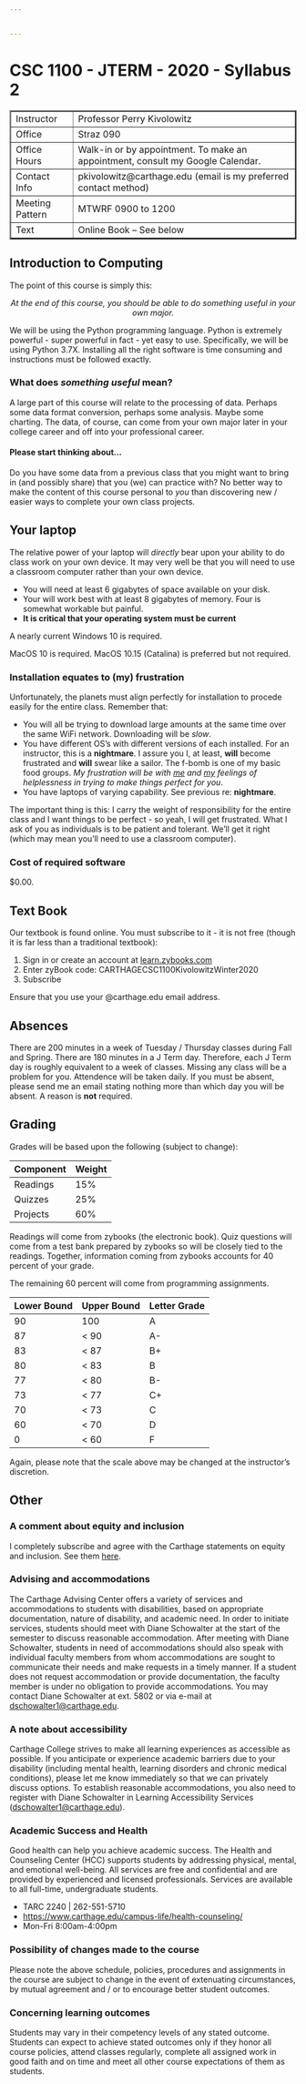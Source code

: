 ```yaml
---


---
```


<h1 id="csc-1100---jterm---2020---syllabus-2">CSC 1100 - JTERM - 2020 - Syllabus 2</h1>
<table border="2">
	<tbody><tr>
		<td>Instructor</td>
		<td>Professor Perry Kivolowitz</td>
	</tr>
	<tr>
		<td>Office</td>
		<td>Straz  090</td>
	</tr>
	<tr>
		<td>Office Hours</td>
		<td>Walk-in or by appointment.
   			To make an appointment, consult my Google Calendar.</td>
	</tr>
	<tr>
		<td>Contact Info</td>
		<td>pkivolowitz@carthage.edu
   			(email is my preferred contact method)</td>
	</tr>
	<tr>
		<td>Meeting Pattern</td>
		<td>MTWRF 0900 to 1200</td>
	</tr>
	<tr>
		<td>Text</td>
		<td>Online Book – See below</td>
	</tr>
</tbody></table>
<h2 id="introduction-to-computing">Introduction to Computing</h2>
<p>The point of this course is simply this:</p>
<center><i>At the end of this course, you should be able to do something useful in your own major.</i></center>
<p>We will be using the Python programming language. Python is extremely powerful - super powerful in fact - yet easy to use. Specifically, we will be using Python 3.7X. Installing all the right software is time consuming and instructions must be followed exactly.</p>
<h3 id="what-does-something-useful-mean">What does <em>something useful</em> mean?</h3>
<p>A large part of this course will relate to the processing of data. Perhaps some data format conversion, perhaps some analysis. Maybe some charting. The data, of course, can come from your own major later in your college career and off into your professional career.</p>
<h4 id="please-start-thinking-about...">Please start thinking about…</h4>
<p>Do you have some data from a previous class that you might want to bring in (and possibly share) that you (we) can practice with? No better way to make the content of this course personal to <em>you</em> than discovering new / easier ways to complete your own class projects.</p>
<h2 id="your-laptop">Your laptop</h2>
<p>The relative power of your laptop will <em>directly</em> bear upon your ability to do class work on your own device. It may very well be that you will need to use a classroom computer rather than your own device.</p>
<ul>
<li>You will need at least 6 gigabytes of space available on your disk.</li>
<li>Your will work best with at least 8 gigabytes of memory. Four is somewhat workable but painful.</li>
<li><strong>It is critical that your operating system must be current</strong></li>
</ul>
<p>A nearly current Windows 10 is required.</p>
<p>MacOS 10 is required. MacOS 10.15 (Catalina) is preferred but not required.</p>
<h3 id="installation-equates-to-my-frustration">Installation equates to (my) frustration</h3>
<p>Unfortunately, the planets must align perfectly for installation to procede easily for the entire class. Remember that:</p>
<ul>
<li>You will all be trying to download large amounts at the same time over the same WiFi network. Downloading will be <em>slow</em>.</li>
<li>You have different OS’s with different versions of each installed. For an instructor, this is a <strong>nightmare</strong>. I assure you I, at least, <strong>will</strong> become frustrated and <strong>will</strong> swear like a sailor. The f-bomb is one of my basic food groups. <em>My frustration will be with <u>me</u> and <u>my</u> feelings of helplessness in trying to make things perfect for you</em>.</li>
<li>You have laptops of varying capability. See previous re: <strong>nightmare</strong>.</li>
</ul>
<p>The important thing is this: I carry the weight of responsibility for the entire class and I want things to be perfect - so yeah, I will get frustrated. What I ask of you as individuals is to be patient and tolerant. We’ll get it right (which may mean you’ll need to use a classroom computer).</p>
<h3 id="cost-of--required-software">Cost of  required software</h3>
<p>$0.00.</p>
<h2 id="text-book">Text Book</h2>
<p>Our textbook is found online. You must subscribe to it - it is not free (though it is far less than a traditional textbook):</p>
<ol>
<li>Sign in or create an account at <a href="http://learn.zybooks.com">learn.zybooks.com</a></li>
<li>Enter zyBook code: CARTHAGECSC1100KivolowitzWinter2020</li>
<li>Subscribe</li>
</ol>
<p>Ensure that you use your @carthage.edu email address.</p>
<h2 id="absences">Absences</h2>
<p>There are 200 minutes in a week of Tuesday / Thursday classes during Fall and Spring. There are 180 minutes in a J Term day. Therefore, each J Term day is roughly equivalent to a week of classes. Missing any class will be a problem for you. Attendence will be taken daily. If you must be absent, please send me an email stating nothing more than which day you will be absent. A reason is <strong>not</strong> required.</p>
<h2 id="grading">Grading</h2>
<p>Grades will be based upon the following (subject to change):</p>

<table>
<thead>
<tr>
<th>Component</th>
<th>Weight</th>
</tr>
</thead>
<tbody>
<tr>
<td>Readings</td>
<td>15%</td>
</tr>
<tr>
<td>Quizzes</td>
<td>25%</td>
</tr>
<tr>
<td>Projects</td>
<td>60%</td>
</tr>
</tbody>
</table><p>Readings will come from zybooks (the electronic book). Quiz questions will come from a test bank prepared by zybooks so will be closely tied to the readings.  Together, information coming from zybooks accounts for 40 percent of your grade.</p>
<p>The remaining 60 percent will come from programming assignments.</p>

<table>
<thead>
<tr>
<th>Lower Bound</th>
<th>Upper Bound</th>
<th>Letter Grade</th>
</tr>
</thead>
<tbody>
<tr>
<td>90</td>
<td>100</td>
<td>A</td>
</tr>
<tr>
<td>87</td>
<td>&lt; 90</td>
<td>A-</td>
</tr>
<tr>
<td>83</td>
<td>&lt; 87</td>
<td>B+</td>
</tr>
<tr>
<td>80</td>
<td>&lt; 83</td>
<td>B</td>
</tr>
<tr>
<td>77</td>
<td>&lt; 80</td>
<td>B-</td>
</tr>
<tr>
<td>73</td>
<td>&lt; 77</td>
<td>C+</td>
</tr>
<tr>
<td>70</td>
<td>&lt; 73</td>
<td>C</td>
</tr>
<tr>
<td>60</td>
<td>&lt; 70</td>
<td>D</td>
</tr>
<tr>
<td>0</td>
<td>&lt; 60</td>
<td>F</td>
</tr>
</tbody>
</table><p>Again, please note that the scale above may be changed at the instructor’s discretion.</p>
<h2 id="other">Other</h2>
<h3 id="a-comment-about-equity-and-inclusion">A comment about equity and inclusion</h3>
<p>I completely subscribe and agree with the Carthage statements on equity and inclusion. See them <a href="https://www.carthage.edu/equity-inclusion/mission-statement/">here</a>.</p>
<h3 id="advising-and-accommodations">Advising and accommodations</h3>
<p>The Carthage Advising Center offers a variety of services and accommodations to students with disabilities, based on appropriate documentation, nature of disability, and academic need. In order to initiate services, students should meet with Diane Schowalter at the start of the semester to discuss reasonable accommodation. After meeting with Diane Schowalter, students in need of accommodations should also speak with individual faculty members from whom accommodations are sought to communicate their needs and make requests in a timely manner. If a student does not request accommodation or provide documentation, the faculty member is under no obligation to provide accommodations. You may contact Diane Schowalter at ext. 5802 or via e-mail at <a href="mailto:dschowalter1@carthage.edu">dschowalter1@carthage.edu</a>.</p>
<h3 id="a-note-about-accessibility">A note about accessibility</h3>
<p>Carthage College strives to make all learning experiences as accessible as possible. If you anticipate or experience academic barriers due to your disability (including mental health, learning disorders and chronic medical conditions), please let me know immediately so that we can privately discuss options.  To establish reasonable accommodations, you also need to register with Diane Schowalter in Learning Accessibility Services (<a href="mailto:dschowalter1@carthage.edu">dschowalter1@carthage.edu</a>).</p>
<h3 id="academic-success-and-health">Academic Success and Health</h3>
<p>Good health can help you achieve academic success. The Health and Counseling Center (HCC) supports students by addressing physical, mental, and emotional well-being. All services are free and confidential and are provided by experienced and licensed professionals. Services are available to all full-time, undergraduate students.</p>
<ul>
<li>TARC 2240 | 262-551-5710</li>
<li><a href="https://www.carthage.edu/campus-life/health-counseling/">https://www.carthage.edu/campus-life/health-counseling/</a></li>
<li>Mon-Fri 8:00am-4:00pm</li>
</ul>
<h3 id="possibility-of-changes-made-to-the-course">Possibility of changes made to the course</h3>
<p>Please note the above schedule, policies, procedures and assignments in the course are subject to change in the event of extenuating circumstances, by mutual agreement and / or to encourage better student outcomes.</p>
<h3 id="concerning-learning-outcomes">Concerning learning outcomes</h3>
<p>Students may vary in their competency levels of any stated outcome. Students can expect to achieve stated outcomes only if they honor all course policies, attend classes regularly, complete all assigned work in good faith and on time and meet all other course expectations of them as students.</p>

